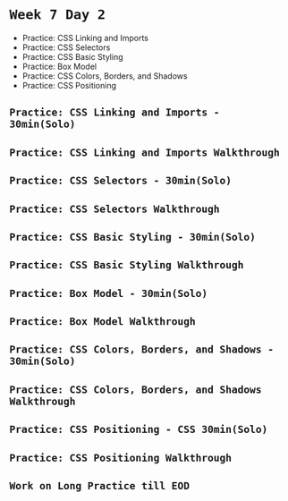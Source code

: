# `Week 7 Day 2`


- Practice: CSS Linking and Imports
- Practice: CSS Selectors
- Practice: CSS Basic Styling
- Practice: Box Model
- Practice: CSS Colors, Borders, and Shadows
- Practice: CSS Positioning

## `Practice: CSS Linking and Imports - 30min(Solo)`
## `Practice: CSS Linking and Imports Walkthrough`
## `Practice: CSS Selectors - 30min(Solo)`
## `Practice: CSS Selectors Walkthrough`
## `Practice: CSS Basic Styling - 30min(Solo)`
## `Practice: CSS Basic Styling Walkthrough`
## `Practice: Box Model - 30min(Solo)`
## `Practice: Box Model Walkthrough`
## `Practice: CSS Colors, Borders, and Shadows - 30min(Solo)`
## `Practice: CSS Colors, Borders, and Shadows Walkthrough`
## `Practice: CSS Positioning - CSS 30min(Solo)`
## `Practice: CSS Positioning Walkthrough`

## `Work on Long Practice till EOD`
